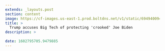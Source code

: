 ```yaml
--- 
extends: _layouts.post 
section: content 
image: https://cf-images.us-east-1.prod.boltdns.net/v1/static/694940094001/8746c86b-5062-45b3-b8d9-06acb2d31727/7542bd15-d4df-48d7-812e-caa309ca9036/1280x720/match/image.jpg 
title: > 
  Trump accuses Big Tech of protecting 'crooked' Joe Biden 
description: > 
   
date: 1602795705.9479885 
--- 
```

